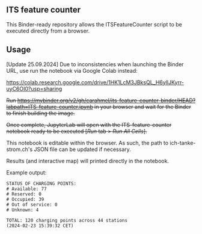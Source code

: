 ## ITS feature counter

This Binder-ready repository allows the ITSFeatureCounter script to be executed directly from a browser.


## Usage


[Update 25.09.2024] Due to inconsistencies when launching the Binder URL, use run the notebook via Google Colab instead:

https://colab.research.google.com/drive/1HK1LcM3JBksQL_H6yllJKyrr-uyC6OI0?usp=sharing


~~Run https://mybinder.org/v2/gh/carahmel/its-feature-counter-binder/HEAD?labpath=ITS-feature-counter.ipynb in your browser and wait for the Binder to finish building the image.~~

~~Once complete, JupyterLab will open with the ITS-feature-counter notebook ready to be executed [_Run_ tab > _Run All Cells_].~~


This notebook is editable within the browser. As such, the path to ich-tanke-strom.ch's JSON file can be updated if necessary.

Results (and interactive map) will printed directly in the notebook.


Example output:
```
STATUS OF CHARGING POINTS:
# Available: 77
# Reserved: 0
# Occupied: 39
# Out of service: 0
# Unknown: 4

TOTAL: 120 charging points across 44 stations
(2024-02-23 15:39:32 CET)
```

